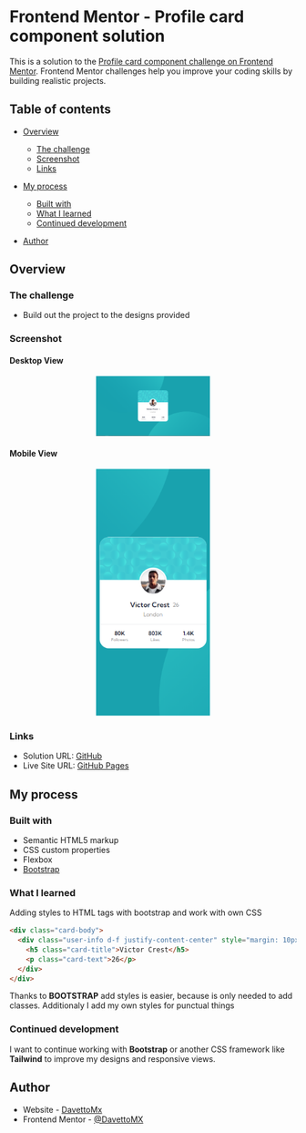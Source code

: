 # Frontend Mentor - Profile card component solution

This is a solution to the [Profile card component challenge on Frontend Mentor](https://www.frontendmentor.io/challenges/profile-card-component-cfArpWshJ). Frontend Mentor challenges help you improve your coding skills by building realistic projects. 

## Table of contents

- [Overview](#overview)
  - [The challenge](#the-challenge)
  - [Screenshot](#screenshot)
  - [Links](#links)
- [My process](#my-process)
  - [Built with](#built-with)
  - [What I learned](#what-i-learned)
  - [Continued development](#continued-development)

- [Author](#author)

## Overview

### The challenge

- Build out the project to the designs provided

### Screenshot

#### Desktop View
<p align="center">
  <img width="200px" src="results\desktop.png">
</p>


#### Mobile View
<p align="center">
  <img width="200px" src="results\mobile.png">
</p>


### Links

- Solution URL: [GitHub](https://your-solution-url.com)
- Live Site URL: [GitHub Pages](https://your-live-site-url.com)

## My process

### Built with

- Semantic HTML5 markup
- CSS custom properties
- Flexbox
- [Bootstrap](https://getbootstrap.com)

### What I learned

Adding styles to HTML tags with bootstrap and work with own CSS

```html
<div class="card-body">
  <div class="user-info d-f justify-content-center" style="margin: 10px;">
    <h5 class="card-title">Victor Crest</h5>
    <p class="card-text">26</p>
  </div>
</div>
```

Thanks to **BOOTSTRAP** add styles is easier, because is only needed to add classes. Additionaly I add my own styles for punctual things


### Continued development

I want to continue working with **Bootstrap** or another CSS framework like **Tailwind** to improve my designs and responsive views.

## Author

- Website - [DavettoMx](https://github.com/DavettoMX)
- Frontend Mentor - [@DavettoMX](https://www.frontendmentor.io/profile/DavettoMX)
